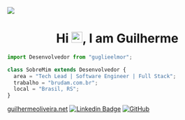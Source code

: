 ![](https://komarev.com/ghpvc/?username=guglieelmor&color=006bed)
<h1 align = "center"> Hi <img src="https://media.giphy.com/media/hvRJCLFzcasrR4ia7z/giphy.gif" width="25px">, I am Guilherme</h1>

```js
import Desenvolvedor from "guglieelmor";

class SobreMim extends Desenvolvedor {
  area = "Tech Lead | Software Engineer | Full Stack";
  trabalho = "brudam.com.br";
  local = "Brasil, RS"; 
}
```
[guilhermeoliveira.net](https://www.guilhermeoliveira.net/)
[![Linkedin Badge](https://img.shields.io/badge/-guglieelmor-blue?style=flat-square&logo=Linkedin&logoColor=white&link=https://www.linkedin.com/in/guglieelmor/)](https://www.linkedin.com/in/guglieelmor/)
[![GitHub](https://img.shields.io/github/followers/guglieelmor?label=follow&style=social)](https://www.linkedin.com/in/guglieelmor/)
